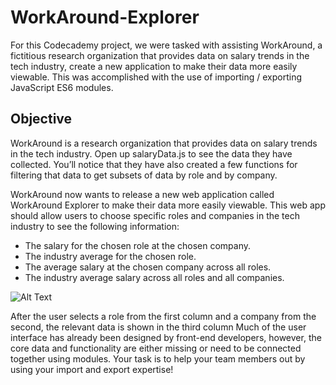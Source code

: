 # WorkAround-Explorer
For this Codecademy project, we were tasked with assisting WorkAround, a fictitious research organization that provides data on salary trends in the tech industry, create a new application to make their data more easily viewable. This was accomplished with the use of importing / exporting JavaScript ES6 modules.

## Objective

WorkAround is a research organization that provides data on salary trends in the tech industry. Open up salaryData.js to see the data they have collected. You’ll notice that they have also created a few functions for filtering that data to get subsets of data by role and by company.

WorkAround now wants to release a new web application called WorkAround Explorer to make their data more easily viewable. This web app should allow users to choose specific roles and companies in the tech industry to see the following information:

- The salary for the chosen role at the chosen company.
- The industry average for the chosen role.
- The average salary at the chosen company across all roles.
- The industry average salary across all roles and all companies.

![Alt Text](https://static-assets.codecademy.com/Courses/Learn-JavaScript/Modules/WorkAround%20Explorer%20Demo.gif)


After the user selects a role from the first column and a company from the second, the relevant data is shown in the third column
Much of the user interface has already been designed by front-end developers, however, the core data and functionality are either missing or need to be connected together using modules. Your task is to help your team members out by using your import and export expertise!
